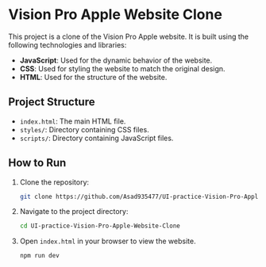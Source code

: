 # Vision Pro Apple Website Clone

This project is a clone of the Vision Pro Apple website. It is built using the following technologies and libraries:

- **JavaScript**: Used for the dynamic behavior of the website.
- **CSS**: Used for styling the website to match the original design.
- **HTML**: Used for the structure of the website.

## Project Structure

- `index.html`: The main HTML file.
- `styles/`: Directory containing CSS files.
- `scripts/`: Directory containing JavaScript files.

## How to Run

1. Clone the repository:
   ```sh
   git clone https://github.com/Asad935477/UI-practice-Vision-Pro-Apple-Website-Clone.git

2. Navigate to the project directory:
    ```sh
    cd UI-practice-Vision-Pro-Apple-Website-Clone
    
3. Open `index.html` in your browser to view the website.
   ```sh
   npm run dev

